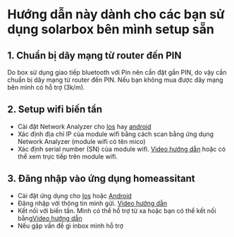 # Hướng dẫn này dành cho các bạn sử dụng solarbox bên mình setup sẵn
## 1. Chuẩn bị dây mạng từ router đến PIN
Do box sử dụng giao tiếp bluetooth với Pin nên cần đặt gần PIN, do vậy cần chuẩn bị dây mạng từ router đến PIN. Nếu bạn không mua được dây mạng bên mình có hỗ trợ (3k/m).
## 2. Setup wifi biến tần
- Cài đặt Network Analyzer cho [Ios](https://itunes.apple.com/us/app/network-analyzer-wifi-scanner-speed-test-tools/id557405467?mt=8) hay [android](https://play.google.com/store/apps/details?id=net.techet.netanalyzer.an)
- Xác định địa chỉ IP của module wifi bằng cách scan bằng ứng dụng Network Analyzer (module wifi có tên mico)
- Xác định serial number (SN) của module wifi. [Video hướng dẫn](https://www.youtube.com/watch?v=7GBn8MzmN7o) hoặc có thể xem trực tiếp trên module wifi.
<!-- - Cài dặt địa chỉ tĩnh cho module wifi
- Mở cổng 8000 cho module wifi
- Gửi thông tin: SN, địa chỉ IP cho mình
- Video hướng dẫn  -->
## 3. Đăng nhập vào ứng dụng homeassitant
- Cài đặt ứng dụng cho [Ios](https://apps.apple.com/app/home-assistant/id1099568401?itsct=apps_box_badge&itscg=30200) hoặc [Android](https://play.google.com/store/apps/details?id=io.homeassistant.companion.android&pcampaignid=pcampaignidMKT-Other-global-all-co-prtnr-py-PartBadge-Mar2515-1&pcampaignid=pcampaignidMKT-Other-global-all-co-prtnr-py-PartBadge-Mar2515-1)
- Đăng nhập với thông tin mình gửi. [Video hướng dẫn](https://youtube.com/shorts/DpIyl63lWtc?feature=share)
- Kết nối với biến tần. Mình có thể hổ trợ từ xa hoặc bạn có thể kết nối bằng[Video hướng dẫn](https://www.youtube.com/shorts/g12Ak6pNzmc)
- Nếu gặp vấn đề gì inbox mình hỗ trợ